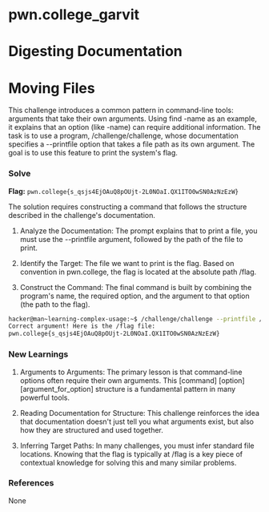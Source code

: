 # pwn.college_garvit
# Digesting Documentation

# Moving Files
This challenge introduces a common pattern in command-line tools: arguments that take their own arguments. Using find -name <filename> as an example, it explains that an option (like -name) can require additional information. The task is to use a program, /challenge/challenge, whose documentation specifies a --printfile option that takes a file path as its own argument. The goal is to use this feature to print the system's flag.    

### Solve
**Flag:** `pwn.college{s_qsjs4EjOAuQ8pOUjt-2L0NOaI.QX1ITO0wSN0AzNzEzW}`

The solution requires constructing a command that follows the structure described in the challenge's documentation.
1. Analyze the Documentation: The prompt explains that to print a file, you must use the --printfile argument, followed by the path of the file to print.

2. Identify the Target: The file we want to print is the flag. Based on convention in pwn.college, the flag is located at the absolute path /flag.

3. Construct the Command: The final command is built by combining the program's name, the required option, and the argument to that option (the path to the flag).

```bash
hacker@man~learning-complex-usage:~$ /challenge/challenge --printfile /flag
Correct argument! Here is the /flag file:
pwn.college{s_qsjs4EjOAuQ8pOUjt-2L0NOaI.QX1ITO0wSN0AzNzEzW}
```
    
### New Learnings

1. Arguments to Arguments: The primary lesson is that command-line options often require their own arguments. This [command] [option] [argument_for_option] structure is a fundamental pattern in many powerful tools.

2. Reading Documentation for Structure: This challenge reinforces the idea that documentation doesn't just tell you what arguments exist, but also how they are structured and used together.

3. Inferring Target Paths: In many challenges, you must infer standard file locations. Knowing that the flag is typically at /flag is a key piece of contextual knowledge for solving this and many similar problems.

### References 
None
